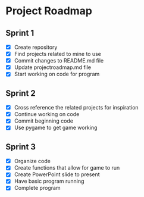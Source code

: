 # Project Roadmap

## Sprint 1
- [x] Create repository
- [x] Find projects related to mine to use
- [x] Commit changes to README.md file
- [x] Update projectroadmap.md file
- [x] Start working on code for program

## Sprint 2 
- [x] Cross reference the related projects for inspiration
- [x] Continue working on code 
- [x] Commit beginning code 
- [x] Use pygame to get game working

## Sprint 3
- [x] Organize code 
- [x] Create functions that allow for game to run
- [x] Create PowerPoint slide to present 
- [x] Have basic program running
- [x] Complete program